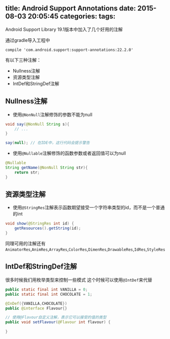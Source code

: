 title: Android Support Annotations
date: 2015-08-03 20:05:45
categories:
tags:
---
Android Support Library 19.1版本中加入了几个好用的注解
<!--more-->
通过gradle导入工程中
```
compile 'com.android.support:support-annotations:22.2.0'
```
有以下三种注解：
- Nullness注解
- 资源类型注解
- IntDef和StringDef注解

## Nullness注解
- 使用`@NonNull`注解修饰的参数不能为null
```java
void say(@NonNull String s){
	// ...
}

say(null); // 在IDE中，这行代码会提示警告
```
- 使用`@Nullable`注解修饰的函数参数或者返回值可以为null
```java
@Nullable
String getName(@NonNull String str){
	return str;
}
```

## 资源类型注解
- 使用`@StringRes`注解表示函数期望接受一个字符串类型的id，而不是一个普通的int
```java
void show(@StringRes int id) {
	getResources().getString(id); 
}
```
同理可用的注解还有`AnimatorRes`,`AnimRes`,`ArrayRes`,`ColorRes`,`DimenRes`,`DrawableRes`,`IdRes`,`StyleRes`

## IntDef和StringDef注解
很多时候我们用枚举类型来控制一些模式
这个时候可以使用`@IntDef`来代替
```java
public static final int VANILLA = 0;
public static final int CHOCOLATE = 1;

@InDef({VANILLA,CHOCOLATE})
public @interface Flavour{}

// 使用@Flavour自定义注解，表示它可以接受的值的类型
public void setFlavour(@Flavour int flavour) {
	
}
```